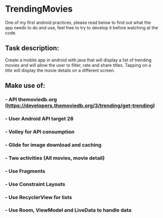 # TrendingMovies
One of my first android practices, please read below to find out what the app needs to do and use, feel free to try to develop it before watching at the code.

## Task description:

Create a mobile app in android with java that will display a list of trending movies and will allow the user to filter, rate and share titles. Tapping on a title will display the movie details on a different screen.

## Make use of:

### - API themoviedb.org (https://developers.themoviedb.org/3/trending/get-trending)
### - User Android API target 28
### - Volley for API consumption 
### - Glide for image download and caching
### - Two activities (All movies, movie detail)
### - Use Fragments
### - Use Constraint Layouts
### - Use RecyclerView for lists
### - Use Room, ViewModel and LiveData to handle data
